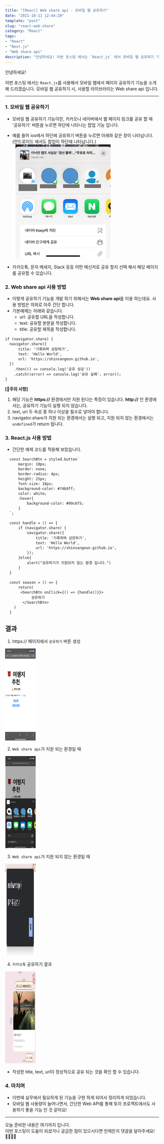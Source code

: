 ```yaml
---
title: "[React] Web share api - 모바일 웹 공유하기"
date: "2021-10-11 12:44:20"
template: "post"
slug: "react-web-share"
category: "React"
tags:
- "React"
- "Next.js"
- "Web share api"
description: "안녕하세요! 이번 포스팅 에서는 `React.js` 에서 모바일 웹 공유하기 기능을 소개해 드리겠습니다."
---
```


안녕하세요!

이번 포스팅 에서는 `React.js`를 사용해서 모바일 웹에서 페이지 공유하기 기능을 소개해 드리겠습니다.
모바일 웹 공유하기 시, 사용할 라이브러리는 Web share api 입니다.

-----
### 1. 모바일 웹 공유하기
- 모바일 웹 공유하기 기능이란, 카카오나 네이버에서 웹 페이지 링크를 공유 할 때 '공유하기' 버튼을 누르면 하단에 나타나는 팝업 기능 입니다.
- 예를 들어 ios에서 하단에 공유하기 버튼을 누르면 아래와 같은 창이 나타납니다. (안드로이드 에서도 팝업이 하단에 나타납니다.)
![web-share](../../../static/assets/images/react/react-share-api.png)
  
- 카카오톡, 문자 메세지, Slack 등등 어떤 메신저로 공유 할지 선택 해서 해당 페이지를 공유할 수 있습니다.


### 2. Web share api 사용 방법
- 이렇게 공유하기 기능을 개발 하기 위해서는 **Web share api**를 이용 하는데요. 사용 방법은 의외로 아주 간단 합니다.
- 기본예제는 아래와 같습니다.
    - url: 공유할 URL을 작성합니다.
    - text: 공유할 본문을 작성합니다.
    - title: 공유할 제목을 작성합니다.

```
if (navigator.share) {
  navigator.share({
      title: '기록하며 성장하기',
      text: 'Hello World',
      url: 'https://shinsangeun.github.io',
  })
    .then(() => console.log('공유 성공'))
    .catch((error) => console.log('공유 실패', error));
}
```


**[📍주의 사항]**
1) 해당 기능은 **https://** 환경에서만 지원 된다는 특징이 있습니다. **http://** 인 환경에서는, 공유하기 기능이 실행 되지 않습니다.
2) text, url 두 속성 중 하나 이상을 필수로 넣어야 합니다. 
3) navigator.share가 지원 되는 환경에서는 실행 되고, 지원 되지 않는 환경에서는 `undefined`가 return 됩니다.


### 3. React.js 사용 방법
- 간단한 예제 코드를 적용해 보았습니다.
```
  const SearchBtn = styled.button`
      margin: 10px;
      border: none;
      border-radius: 4px;
      height: 25px;
      font-size: 18px;
      background-color: #74b9ff;
      color: white;
      :hover{
          background-color: #99c6f5;
      }
  `;
  
  const handle = () => {
      if (navigator.share) {
          navigator.share({
              title: '기록하며 성장하기',
              text: 'Hello World',
              url: 'https://shinsangeun.github.io',
          });
      }else{
          alert("공유하기가 지원되지 않는 환경 입니다.")
      }
  }
  
  const season = () => {
      return(
       <SearchBtn onClick={() => {handle()}}>
            공유하기
        </SearchBtn>
    )
  }
```

## 결과
1. https:// 페이지에서 `공유하기` 버튼 생성
<img src="../../../static/assets/images/react/react-share-page1.png" width="100" height="300"/>  
     
2. `Web share api`가 지원 되는 환경일 때
<img src="../../../static/assets/images/react/react-share-page2.png" width="100" height="300"/>  
     
3. `Web share api`가 지원 되지 않는 환경일 때
<img src="../../../static/assets/images/react/react-share-page4.png" width="100" height="300"/>
     
4. `카카오톡` 공유하기 결과
<img src="../../../static/assets/images/react/react-share-page3.png" width="100" height="300"/>
   
  - 작성한 title, text, url이 정상적으로 공유 되는 것을 확인 할 수 있습니다.


### 4. 마치며
- 이번에 실무에서 필요하게 된 기능을 구현 하게 되어서 정리하게 되었습니다.
- 모바일 웹 사용량이 늘어나면서, 간단한 Web API를 통해 토이 프로젝트에서도 사용하기 좋을 기능 인 것 같아요!


-----

오늘 준비한 내용은 여기까지 입니다.  
이번 포스팅이 도움이 되셨거나 궁금한 점이 있으시다면 언제든지 댓글을 달아주세요!🙋🏻‍♀️✨    

